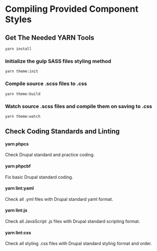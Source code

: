 # Compiling Provided Component Styles

## Get The Needed YARN Tools

```text
yarn install
```

### Initialize the gulp SASS files styling method

```text
yarn theme:init
```

### Compile source .scss files to .css

```text
yarn theme:build
```

### Watch source .scss files and compile them on saving to .css

```text
yarn theme:watch
```

## Check Coding Standards and Linting

#### yarn phpcs

Check Drupal standard and practice coding.

#### yarn phpcbf

Fix basic Drupal standard coding.

#### yarn lint:yaml

Check all .yml files with Drupal standard yaml format.

#### yarn lint:js

Check all JavaScript .js files with Drupal standard scripting format.

#### yarn lint:css

Check all styling .css files with Drupal standard styling format and order.

